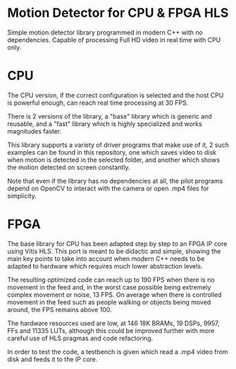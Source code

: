 # Motion Detector for CPU & FPGA HLS
Simple motion detector library programmed in modern C++ with no dependencies. Capable of processing Full HD video in real time with CPU only.

# CPU

The CPU version, if the correct configuration is selected and the host CPU is powerful enough, can reach real time processing at 30 FPS.

There is 2 versions of the library, a "base" library which is generic and reusable, and a "fast" library which is highly specialized and works magnitudes faster.

This library supports a variety of driver programs that make use of it, 2 such examples can be found in this repository, one which saves video to disk when motion is detected in the selected folder, and another which shows the motion detected on screen constantly.

Note that even if the library has no dependencies at all, the pilot programs depend on OpenCV to interact with the camera or open .mp4 files for simplicity.

# FPGA

The base library for CPU has been adapted step by step to an FPGA IP core using Vitis HLS. This port is meant to be didactic and simple, showing the main key points to take into account when modern C++ needs to be adapted to hardware which requires much lower abstraction levels.

The resulting optimized code can reach up to 190 FPS when there is no movement in the feed and, in the worst case possible being extremely complex movement or noise, 13 FPS. On average when there is controlled movement in the feed such as people walking or objects being moved around, the FPS remains above 100.

The hardware resources used are low, at 146 18K BRAMs, 19 DSPs, 9957, FFs and 11335 LUTs, although this could be improved further with more careful use of HLS pragmas and code refactoring. 

In order to test the code, a testbench is given which read a .mp4 video from disk and feeds it to the IP core.
